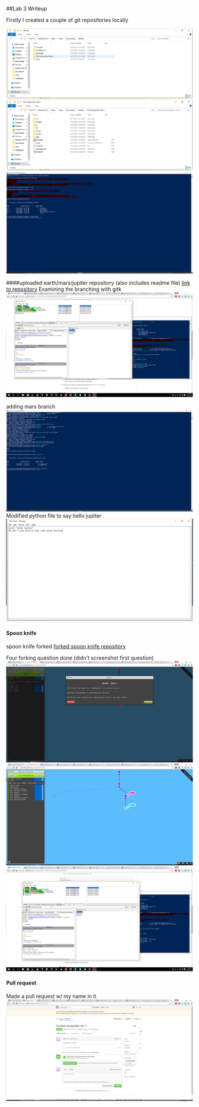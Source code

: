 ##Lab 3 Writeup


Firstly I created a couple of git repositories locally

![local git repositories](https://github.com/pullao/CSCI2961/blob/master/Lab3/ScreenShots/Screenshot%202015-09-18%2012.19.06.png)
![Inside of Git Introduction](https://github.com/pullao/CSCI2961/blob/master/Lab3/ScreenShots/Screenshot%202015-09-18%2012.19.18.png)
![Adding it as a git repository on console](https://github.com/pullao/CSCI2961/blob/master/Lab3/ScreenShots/Screenshot%202015-09-18%2012.20.13.png)

####uploaded earth/mars/jupiter repository (also includes readme file)
[link to repository](https://github.com/pullao/exercise1)
Examining the branching with gitk
![gitk](https://raw.githubusercontent.com/pullao/CSCI2961/master/Lab3/ScreenShots/Screenshot%202015-09-18%2013.43.50.png)

adding mars branch
![mars branch console](https://github.com/pullao/CSCI2961/blob/master/Lab3/ScreenShots/Screenshot%202015-09-18%2013.00.49.png)
Modified python file to say hello jupiter
![jupiter python file](https://github.com/pullao/CSCI2961/blob/master/Lab3/ScreenShots/Screenshot%202015-09-18%2013.03.33.png)

#### Spoon knife

spoon knife forked
[forked spoon knife repository](https://github.com/pullao/Spoon-Knife)

Four forking question done (didn't screenshot first question)
![q2](https://github.com/pullao/CSCI2961/blob/master/Lab3/ScreenShots/Screenshot%202015-09-18%2013.20.39.png)
![q3](https://github.com/pullao/CSCI2961/blob/master/Lab3/ScreenShots/Screenshot%202015-09-18%2013.30.28.png)
![q4](https://github.com/pullao/CSCI2961/blob/master/Lab3/ScreenShots/Screenshot%202015-09-18%2013.44.05.png)


#### Pull request

Made a pull request w/ my name in it
![pullrequest](https://github.com/pullao/CSCI2961/blob/master/Lab3/ScreenShots/Screenshot%202015-09-18%2013.47.56.png)

